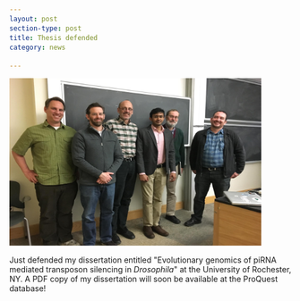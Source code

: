 ```yaml
---
layout: post
section-type: post
title: Thesis defended
category: news

---
```

<img src="/img/defense.jpg" style="width:450px;height:300px;">

<p>Just defended my dissertation entitled "Evolutionary genomics of piRNA mediated transposon silencing in <i>Drosophila</i>" at the University of Rochester, NY. A PDF copy of my dissertation will soon be available at the ProQuest database!


